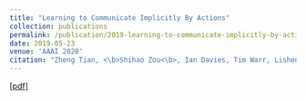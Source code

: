 ```yaml
---
title: "Learning to Communicate Implicitly By Actions"
collection: publications
permalink: /publication/2019-learning-to-communicate-implicitly-by-actions
date: 2019-05-23
venue: 'AAAI 2020'
citation: "Zheng Tian, <\b>Shihao Zou<\b>, Ian Davies, Tim Warr, Lisheng Wu, Haitham Bou Ammar, Jun Wang. AAAI 2020"
---
```


[[pdf]](https://arxiv.org/abs/1810.04444)